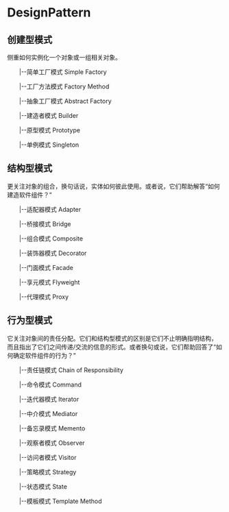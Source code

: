 # DesignPattern
## 创建型模式

侧重如何实例化一个对象或一组相关对象。

　　|--简单工厂模式 Simple Factory

　　|--工厂方法模式 Factory Method

　　|--抽象工厂模式 Abstract Factory

　　|--建造者模式 Builder

　　|--原型模式 Prototype

　　|--单例模式 Singleton

## 结构型模式
    
更关注对象的组合，换句话说，实体如何彼此使用。或者说，它们帮助解答“如何建造软件组件？”

　　|--适配器模式 Adapter

　　|--桥接模式 Bridge

　　|--组合模式 Composite

　　|--装饰器模式 Decorator

　　|--门面模式 Facade

　　|--享元模式 Flyweight

　　|--代理模式 Proxy

## 行为型模式

它关注对象间的责任分配。它们和结构型模式的区别是它们不止明确指明结构，
而且指出了它们之间传递/交流的信息的形式。或者换句或说，它们帮助回答了“如何确定软件组件的行为？”

　　|--责任链模式 Chain of Responsibility

　　|--命令模式 Command

　　|--迭代器模式 Iterator

　　|--中介模式 Mediator

　　|--备忘录模式 Memento

　　|--观察者模式 Observer

　　|--访问者模式 Visitor

　　|--策略模式 Strategy

　　|--状态模式 State

　　|--模板模式 Template Method
